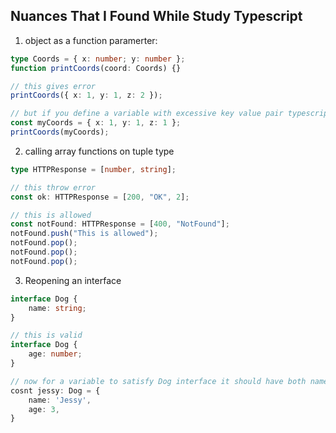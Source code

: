 ## Nuances That I Found While Study Typescript

1. object as a function paramerter:

```typescript
type Coords = { x: number; y: number };
function printCoords(coord: Coords) {}

// this gives error
printCoords({ x: 1, y: 1, z: 2 });

// but if you define a variable with excessive key value pair typescript doesn't care
const myCoords = { x: 1, y: 1, z: 1 };
printCoords(myCoords);
```

2. calling array functions on tuple type

```typescript
type HTTPResponse = [number, string];

// this throw error
const ok: HTTPResponse = [200, "OK", 2];

// this is allowed
const notFound: HTTPResponse = [400, "NotFound"];
notFound.push("This is allowed");
notFound.pop();
notFound.pop();
notFound.pop();
```

3. Reopening an interface

```typescript
interface Dog {
    name: string;
}

// this is valid
interface Dog {
    age: number;
}

// now for a variable to satisfy Dog interface it should have both name and age properties
cosnt jessy: Dog = {
    name: 'Jessy',
    age: 3,
}
```
